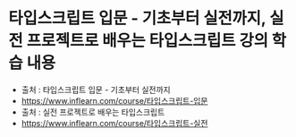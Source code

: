 # 타입스크립트 입문 - 기초부터 실전까지, 실전 프로젝트로 배우는 타입스크립트 강의 학습 내용

* 출처 : 타입스크립트 입문 - 기초부터 실전까지 
* https://www.inflearn.com/course/타입스크립트-입문
* 출처 : 실전 프로젝트로 배우는 타입스크립트
* https://www.inflearn.com/course/타입스크립트-실전
